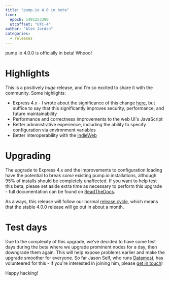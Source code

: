 ```yaml
---
title: "pump.io 4.0 in beta"
time:
  epoch: 1491253390
  utcoffset: "UTC-4"
author: "Alex Jordan"
categories:
  - releases
---
```


pump.io 4.0.0 is officially in beta! Whooo!

# Highlights

This is a positively _huge_ release, and I'm so excited to share it with the community. Some highlights:

* Express 4.x - I wrote about the significance of this change [here](http://pump.io/blog/2017/03/express-4.x-in-pump.io-core), but suffice to say that this significantly improves security, performance, and future maintainability
* Performance and correctness improvements to the web UI's JavaScript
* Better administrative experience, including the ability to specify configuration via environment variables
* Better interoperability with the [IndieWeb](https://indieweb.org)

# Upgrading

The upgrade to Express 4.x and the improvements to configuration loading have the potential to break _some_ existing pump.io installations, although 95% of installs should be completely unaffected. If you want to help test this beta, please set aside extra time as necessary to perform this upgrade - full documentation can be found on [ReadTheDocs](https://pumpio.readthedocs.io/en/latest/upgrades/3.x-to-4.x.html).

As always, this release will follow our normal [release cycle](https://github.com/pump-io/pump.io/wiki/Release-cycle), which means that the stable 4.0.0 release will go out in about a month.

# Test days

Due to the complexity of this upgrade, we've decided to have some test days during the beta where we upgrade prominent nodes for a day, then downgrade them again. This will help expose problems earlier and make the upgrade smoother for everyone. So far Jason Self, who runs [Datamost](https://datamost.com/), has volunteered for this - if you're interested in joining him, please [get in touch](https://github.com/pump-io/pump.io/wiki/Community)!

Happy hacking!

